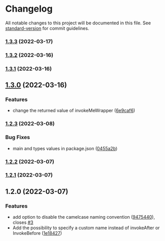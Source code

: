# Changelog

All notable changes to this project will be documented in this file. See [standard-version](https://github.com/conventional-changelog/standard-version) for commit guidelines.

### [1.3.3](https://github.com/AhmedElwerdany/invoke-before-after/compare/v1.3.2...v1.3.3) (2022-03-17)

### [1.3.2](https://github.com/AhmedElwerdany/invoke-before-after/compare/v1.3.1...v1.3.2) (2022-03-16)

### [1.3.1](https://github.com/AhmedElwerdany/invoke-before-after/compare/v1.3.0...v1.3.1) (2022-03-16)

## [1.3.0](https://github.com/AhmedElwerdany/invoke-before-after/compare/v1.2.3...v1.3.0) (2022-03-16)


### Features

* change the returned value of invokeMeWrapper ([6e9caf6](https://github.com/AhmedElwerdany/invoke-before-after/commit/6e9caf6ccf51bb4091ef87232c55ab7582d47eb6))

### [1.2.3](https://github.com/AhmedElwerdany/invoke-before-after/compare/v1.2.2...v1.2.3) (2022-03-08)


### Bug Fixes

* main and types values in package.json ([0455a2b](https://github.com/AhmedElwerdany/invoke-before-after/commit/0455a2b0f45f8e78dc145a16aebb5720d3bc9de6))

### [1.2.2](https://github.com/AhmedElwerdany/invoke-before-after/compare/v1.2.1...v1.2.2) (2022-03-07)

### [1.2.1](https://github.com/AhmedElwerdany/invoke-before-after/compare/v1.2.0...v1.2.1) (2022-03-07)

## 1.2.0 (2022-03-07)


### Features

* add option to disable the camelcase naming convention ([9475440](https://github.com/AhmedElwerdany/invoke-before-after/commit/94754405aecb603148dbe3553b1c01e7f6d1c11d)), closes [#3](https://github.com/AhmedElwerdany/invoke-before-after/issues/3)
* Add the possibility to specify a custom name instead of invokeAfter or InvokeBefore ([1e18427](https://github.com/AhmedElwerdany/invoke-before-after/commit/1e18427856c0ba8c2332d7bfd8e0d5abcd7bb0a4))
